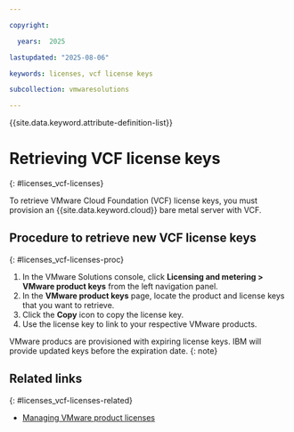 ```yaml
---

copyright:

  years:  2025

lastupdated: "2025-08-06"

keywords: licenses, vcf license keys

subcollection: vmwaresolutions

---
```


{{site.data.keyword.attribute-definition-list}}

# Retrieving VCF license keys
{: #licenses_vcf-licenses}

To retrieve VMware Cloud Foundation (VCF) license keys, you must provision an {{site.data.keyword.cloud}} bare metal server with VCF.

## Procedure to retrieve new VCF license keys
{: #licenses_vcf-licenses-proc}

1. In the VMware Solutions console, click **Licensing and metering > VMware product keys** from the left navigation panel.
2. In the **VMware product keys** page, locate the product and license keys that you want to retrieve.
3. Click the **Copy** icon to copy the license key.
4. Use the license key to link to your respective VMware products.

VMware producs are provisioned with expiring license keys. IBM will provide updated keys before the expiration date.
{: note}

## Related links
{: #licenses_vcf-licenses-related}

* [Managing VMware product licenses](/docs/vmwaresolutions?topic=vmwaresolutions-licensing_manage)
